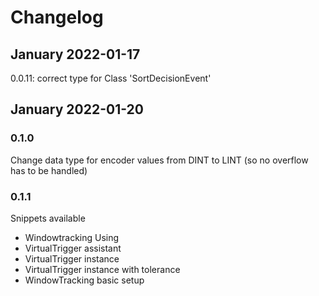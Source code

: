 # Changelog

## January 2022-01-17

0.0.11: correct type for Class 'SortDecisionEvent'

## January 2022-01-20

### 0.1.0

Change data type for encoder values from DINT to LINT (so no overflow has to be handled)

### 0.1.1

Snippets available

- Windowtracking Using
- VirtualTrigger assistant
- VirtualTrigger instance
- VirtualTrigger instance with tolerance
- WindowTracking basic setup
